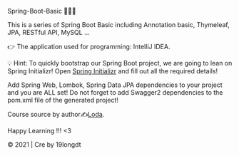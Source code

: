 Spring-Boot-Basic 🌱🌱🌱

This is a series of  Spring Boot Basic including Annotation basic, Thymeleaf, JPA, RESTful API, MySQL ...

👉 The application used for programming: IntelliJ IDEA.

💡 Hint: To quickly bootstrap our Spring Boot project, we are going to lean on Spring Initializr! Open [Spring Initializr](https://start.spring.io/) and fill out all the required details!

Add Spring Web, Lombok, Spring Data JPA dependencies to your project and you are ALL set! Do not forget to add Swagger2 dependencies to the pom.xml file of the generated project!

Course source by author✍️[Loda](https://loda.me/).

Happy Learning !!! <3

© 2021 | Cre by 19longdt

